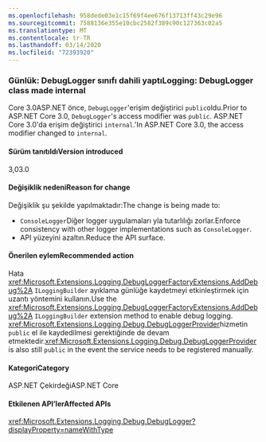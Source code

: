 ```yaml
---
ms.openlocfilehash: 958dede03e1c15f69f4ee676f13713ff43c29e96
ms.sourcegitcommit: 7588136e355e10cbc2582f389c90c127363c02a5
ms.translationtype: MT
ms.contentlocale: tr-TR
ms.lasthandoff: 03/14/2020
ms.locfileid: "72393920"
---
```

### <a name="logging-debuglogger-class-made-internal"></a><span data-ttu-id="32911-101">Günlük: DebugLogger sınıfı dahili yaptı</span><span class="sxs-lookup"><span data-stu-id="32911-101">Logging: DebugLogger class made internal</span></span>

<span data-ttu-id="32911-102">Core 3.0ASP.NET önce, `DebugLogger`'erişim değiştirici `public`oldu.</span><span class="sxs-lookup"><span data-stu-id="32911-102">Prior to ASP.NET Core 3.0, `DebugLogger`'s access modifier was `public`.</span></span> <span data-ttu-id="32911-103">ASP.NET Core 3.0'da erişim değiştirici `internal`.'</span><span class="sxs-lookup"><span data-stu-id="32911-103">In ASP.NET Core 3.0, the access modifier changed to `internal`.</span></span>

#### <a name="version-introduced"></a><span data-ttu-id="32911-104">Sürüm tanıtıldı</span><span class="sxs-lookup"><span data-stu-id="32911-104">Version introduced</span></span>

<span data-ttu-id="32911-105">3,0</span><span class="sxs-lookup"><span data-stu-id="32911-105">3.0</span></span>

#### <a name="reason-for-change"></a><span data-ttu-id="32911-106">Değişiklik nedeni</span><span class="sxs-lookup"><span data-stu-id="32911-106">Reason for change</span></span>

<span data-ttu-id="32911-107">Değişiklik şu şekilde yapılmaktadır:</span><span class="sxs-lookup"><span data-stu-id="32911-107">The change is being made to:</span></span>

* <span data-ttu-id="32911-108">`ConsoleLogger`Diğer logger uygulamaları yla tutarlılığı zorlar.</span><span class="sxs-lookup"><span data-stu-id="32911-108">Enforce consistency with other logger implementations such as `ConsoleLogger`.</span></span>
* <span data-ttu-id="32911-109">API yüzeyini azaltın.</span><span class="sxs-lookup"><span data-stu-id="32911-109">Reduce the API surface.</span></span>

#### <a name="recommended-action"></a><span data-ttu-id="32911-110">Önerilen eylem</span><span class="sxs-lookup"><span data-stu-id="32911-110">Recommended action</span></span>

<span data-ttu-id="32911-111">Hata <xref:Microsoft.Extensions.Logging.DebugLoggerFactoryExtensions.AddDebug%2A> `ILoggingBuilder` ayıklama günlüğe kaydetmeyi etkinleştirmek için uzantı yöntemini kullanın.</span><span class="sxs-lookup"><span data-stu-id="32911-111">Use the <xref:Microsoft.Extensions.Logging.DebugLoggerFactoryExtensions.AddDebug%2A> `ILoggingBuilder` extension method to enable debug logging.</span></span> <span data-ttu-id="32911-112"><xref:Microsoft.Extensions.Logging.Debug.DebugLoggerProvider>hizmetin `public` el ile kaydedilmesi gerektiğinde de devam etmektedir.</span><span class="sxs-lookup"><span data-stu-id="32911-112"><xref:Microsoft.Extensions.Logging.Debug.DebugLoggerProvider> is also still `public` in the event the service needs to be registered manually.</span></span>

#### <a name="category"></a><span data-ttu-id="32911-113">Kategori</span><span class="sxs-lookup"><span data-stu-id="32911-113">Category</span></span>

<span data-ttu-id="32911-114">ASP.NET Çekirdeği</span><span class="sxs-lookup"><span data-stu-id="32911-114">ASP.NET Core</span></span>

#### <a name="affected-apis"></a><span data-ttu-id="32911-115">Etkilenen API’ler</span><span class="sxs-lookup"><span data-stu-id="32911-115">Affected APIs</span></span>

<xref:Microsoft.Extensions.Logging.Debug.DebugLogger?displayProperty=nameWithType>

<!--

#### Affected APIs

`T:Microsoft.Extensions.Logging.Debug.DebugLogger`

-->
